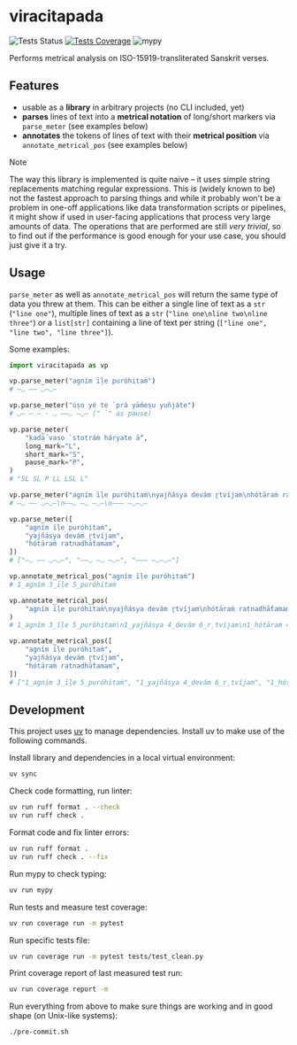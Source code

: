 # viracitapada

![Tests Status](https://img.shields.io/github/actions/workflow/status/VedaWebProject/viracitapada/tests.yml?label=tests)
[![Tests Coverage](https://img.shields.io/coverallsCoverage/github/VedaWebProject/viracitapada?branch=main&label=tests%20coverage)](https://coveralls.io/github/VedaWebProject/viracitapada?branch=main)
![mypy](https://img.shields.io/badge/type%20checked-mypy-039dfc)


Performs metrical analysis on ISO-15919-transliterated Sanskrit verses.


## Features

- usable as a **library** in arbitrary projects (no CLI included, yet)
- **parses** lines of text into a **metrical notation** of long/short markers via `parse_meter` (see examples below)
- **annotates** the tokens of lines of text with their **metrical position** via `annotate_metrical_pos` (see examples below)


> [!NOTE]
> The way this library is implemented is quite naive – it uses simple string replacements matching regular expressions. This is (widely known to be) not the fastest approach to parsing things and while it probably won't be a problem in one-off applications like data transformation scripts or pipelines, it might show if used in user-facing applications that process very large amounts of data. The operations that are performed are still _very trivial_, so to find out if the performance is good enough for your use case, you should just give it a try.


## Usage

`parse_meter` as well as `annotate_metrical_pos` will return the same type of data you threw at them. This can be either a single line of text as a `str` (`"line one"`), multiple lines of text as a `str` (`"line one\nline two\nline three"`) or a `list[str]` containing a line of text per string (`["line one", "line two", "line three"]`).

Some examples:

```py
import viracitapada as vp

vp.parse_meter("agním īḷe puróhitaṁ")
# —◡ —— ◡—◡—

vp.parse_meter("úṣo yé te ̀ prá yā́meṣu yuñjáte")
# ◡— — — · ◡ ——◡ —◡— (" `" as pause)

vp.parse_meter(
    "kadā́ vaso ̀ stotráṁ háryate ā́",
    long_mark="L",
    short_mark="S",
    pause_mark="P",
)
# "SL SL P LL LSL L"

vp.parse_meter("agním īḷe puróhitaṁ\nyajñásya devám r̥tvíjam\nhótāraṁ ratnadhā́tamam")
# —◡ —— ◡—◡—\n——◡ —◡ —◡—\n——— —◡—◡—

vp.parse_meter([
    "agním īḷe puróhitaṁ",
    "yajñásya devám r̥tvíjam",
    "hótāraṁ ratnadhā́tamam",
])
# ["—◡ —— ◡—◡—", "——◡ —◡ —◡—", "——— —◡—◡—"]

vp.annotate_metrical_pos("agním īḷe puróhitaṁ")
# 1_agním 3_īḷe 5_puróhitaṁ

vp.annotate_metrical_pos(
    "agním īḷe puróhitaṁ\nyajñásya devám r̥tvíjam\nhótāraṁ ratnadhā́tamam"
)
# 1_agním 3_īḷe 5_puróhitaṁ\n1_yajñásya 4_devám 6_r̥tvíjam\n1_hótāraṁ 4_ratnadhā́tamam

vp.annotate_metrical_pos([
    "agním īḷe puróhitaṁ",
    "yajñásya devám r̥tvíjam",
    "hótāraṁ ratnadhā́tamam",
])
# ["1_agním 3_īḷe 5_puróhitaṁ", "1_yajñásya 4_devám 6_r̥tvíjam", "1_hótāraṁ 4_ratnadhā́tamam"]
```


## Development

This project uses [uv](https://docs.astral.sh/uv/) to manage dependencies.
Install uv to make use of the following commands.

Install library and dependencies in a local virtual environment:
```sh
uv sync
```

Check code formatting, run linter:
```sh
uv run ruff format . --check
uv run ruff check .
```

Format code and fix linter errors:
```sh
uv run ruff format .
uv run ruff check . --fix
```

Run mypy to check typing:
```sh
uv run mypy
```

Run tests and measure test coverage:
```sh
uv run coverage run -m pytest
```

Run specific tests file:
```sh
uv run coverage run -m pytest tests/test_clean.py
```

Print coverage report of last measured test run:
```sh
uv run coverage report -m
```

Run everything from above to make sure things are working and in good shape (on Unix-like systems):
```sh
./pre-commit.sh
```

